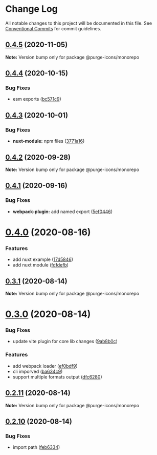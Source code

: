 # Change Log

All notable changes to this project will be documented in this file.
See [Conventional Commits](https://conventionalcommits.org) for commit guidelines.

## [0.4.5](https://github.com/antfu/purge-icons/compare/v0.4.4...v0.4.5) (2020-11-05)

**Note:** Version bump only for package @purge-icons/monorepo





## [0.4.4](https://github.com/antfu/purge-icons/compare/v0.4.3...v0.4.4) (2020-10-15)


### Bug Fixes

* esm exports ([bc571c9](https://github.com/antfu/purge-icons/commit/bc571c9d7bea0be37c64f525fd9c7ad7bc8f1959))





## [0.4.3](https://github.com/antfu/purge-icons/compare/v0.4.2...v0.4.3) (2020-10-01)


### Bug Fixes

* **nuxt-module:** npm files ([3771a16](https://github.com/antfu/purge-icons/commit/3771a166bcaad40f9e90bbc8b0b0ec8f8bda7b54))





## [0.4.2](https://github.com/antfu/purge-icons/compare/v0.4.1...v0.4.2) (2020-09-28)

**Note:** Version bump only for package @purge-icons/monorepo





## [0.4.1](https://github.com/antfu/purge-icons/compare/v0.4.0...v0.4.1) (2020-09-16)


### Bug Fixes

* **webpack-plugin:** add named export ([5ef0446](https://github.com/antfu/purge-icons/commit/5ef044644f82456c41679388e117e00f70dffcc4))





# [0.4.0](https://github.com/antfu/purge-icons/compare/v0.3.1...v0.4.0) (2020-08-16)


### Features

* add nuxt example ([17d5846](https://github.com/antfu/purge-icons/commit/17d58468d59ca6a4a269aec6395f38efd1bc8469))
* add nuxt module ([fdfdefb](https://github.com/antfu/purge-icons/commit/fdfdefbfb3e846dae818dbe45715bccb40cfc10e))





## [0.3.1](https://github.com/antfu/purge-icons/compare/v0.3.0...v0.3.1) (2020-08-14)

**Note:** Version bump only for package @purge-icons/monorepo





# [0.3.0](https://github.com/antfu/purge-icons/compare/v0.2.11...v0.3.0) (2020-08-14)


### Bug Fixes

* update vite plugin for core lib changes ([9ab8b0c](https://github.com/antfu/purge-icons/commit/9ab8b0c4cf038f80a8d723ac3250b4f3836b74ba))


### Features

* add webpack loader ([ef0bdf9](https://github.com/antfu/purge-icons/commit/ef0bdf969964f6e2e8c90320e3b8b62c36a79a3c))
* cli imporved ([ba634c9](https://github.com/antfu/purge-icons/commit/ba634c90917b0bd9594624579f3b8f6452fca97f))
* support multiple formats output ([dfc6280](https://github.com/antfu/purge-icons/commit/dfc6280c8bb9b18058b3505551b310eecafff7aa))





## [0.2.11](https://github.com/antfu/purge-icons/compare/v0.2.10...v0.2.11) (2020-08-14)

**Note:** Version bump only for package @purge-icons/monorepo





## [0.2.10](https://github.com/antfu/purge-icons/compare/v0.1.0...v0.2.10) (2020-08-14)


### Bug Fixes

* import path ([feb6334](https://github.com/antfu/purge-icons/commit/feb6334eb4cda6d225a57cad0b6c7fa56e570926))
